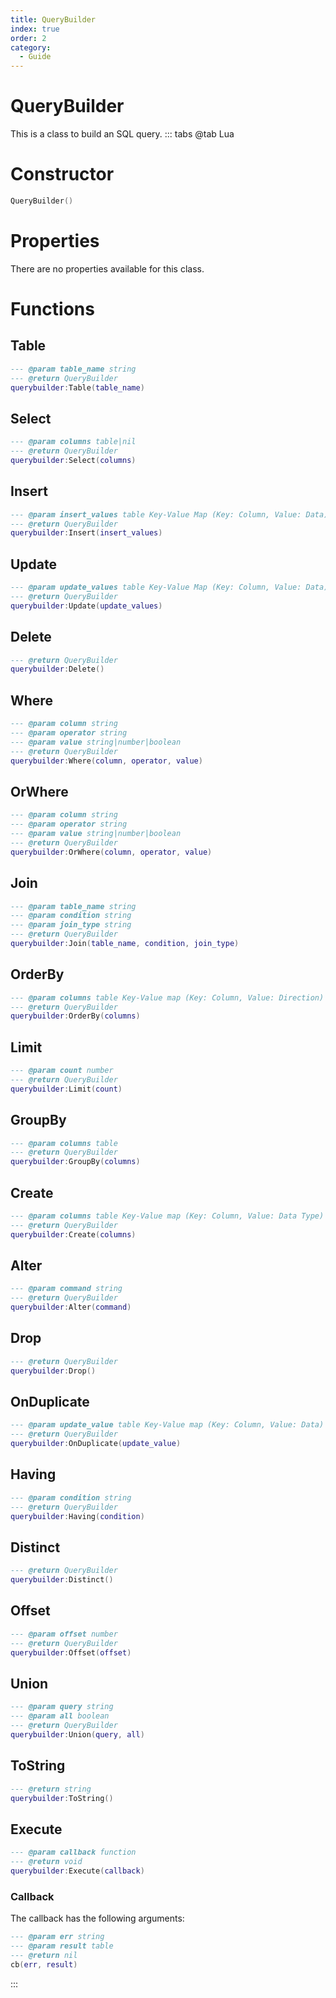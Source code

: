 ```yaml
---
title: QueryBuilder
index: true
order: 2
category:
  - Guide
---
```


# QueryBuilder
This is a class to build an SQL query.
::: tabs
@tab Lua
# Constructor
```lua
QueryBuilder()
```
# Properties
There are no properties available for this class.
# Functions
## Table
```lua
--- @param table_name string
--- @return QueryBuilder
querybuilder:Table(table_name)
```
## Select
```lua
--- @param columns table|nil
--- @return QueryBuilder
querybuilder:Select(columns)
```
## Insert
```lua
--- @param insert_values table Key-Value Map (Key: Column, Value: Data)
--- @return QueryBuilder
querybuilder:Insert(insert_values)
```
## Update
```lua
--- @param update_values table Key-Value Map (Key: Column, Value: Data)
--- @return QueryBuilder
querybuilder:Update(update_values)
```
## Delete
```lua
--- @return QueryBuilder
querybuilder:Delete()
```
## Where
```lua
--- @param column string
--- @param operator string
--- @param value string|number|boolean
--- @return QueryBuilder
querybuilder:Where(column, operator, value)
```
## OrWhere
```lua
--- @param column string
--- @param operator string
--- @param value string|number|boolean
--- @return QueryBuilder
querybuilder:OrWhere(column, operator, value)
```
## Join
```lua
--- @param table_name string
--- @param condition string
--- @param join_type string
--- @return QueryBuilder
querybuilder:Join(table_name, condition, join_type)
```
## OrderBy
```lua
--- @param columns table Key-Value map (Key: Column, Value: Direction)
--- @return QueryBuilder
querybuilder:OrderBy(columns)
```
## Limit
```lua
--- @param count number
--- @return QueryBuilder
querybuilder:Limit(count)
```
## GroupBy
```lua
--- @param columns table
--- @return QueryBuilder
querybuilder:GroupBy(columns)
```
## Create
```lua
--- @param columns table Key-Value map (Key: Column, Value: Data Type)
--- @return QueryBuilder
querybuilder:Create(columns)
```
## Alter
```lua
--- @param command string
--- @return QueryBuilder
querybuilder:Alter(command)
```
## Drop
```lua
--- @return QueryBuilder
querybuilder:Drop()
```
## OnDuplicate
```lua
--- @param update_value table Key-Value map (Key: Column, Value: Data)
--- @return QueryBuilder
querybuilder:OnDuplicate(update_value)
```
## Having
```lua
--- @param condition string
--- @return QueryBuilder
querybuilder:Having(condition)
```
## Distinct
```lua
--- @return QueryBuilder
querybuilder:Distinct()
```
## Offset
```lua
--- @param offset number
--- @return QueryBuilder
querybuilder:Offset(offset)
```
## Union
```lua
--- @param query string
--- @param all boolean
--- @return QueryBuilder
querybuilder:Union(query, all)
```
## ToString
```lua
--- @return string
querybuilder:ToString()
```
## Execute
```lua
--- @param callback function
--- @return void
querybuilder:Execute(callback)
```
### Callback
The callback has the following arguments:
```lua
--- @param err string
--- @param result table
--- @return nil
cb(err, result)
```
:::